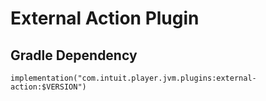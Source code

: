 # External Action Plugin

## Gradle Dependency

`implementation("com.intuit.player.jvm.plugins:external-action:$VERSION")`
